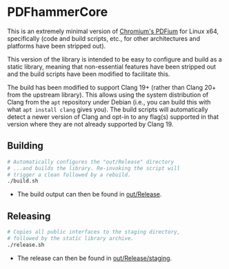 # PDFhammerCore

This is an extremely minimal version of [Chromium's PDFium](https://pdfium.googlesource.com/pdfium/)
for Linux x64, specifically (code and build scripts, etc., for other architectures and platforms
have been stripped out).

This version of the library is intended to be easy to configure and build as a static library,
meaning that non-essential features have been stripped out and the build scripts have been
modified to facilitate this.

The build has been modified to support Clang 19+ (rather than Clang 20+ from the upstream library).
This allows using the system distribution of Clang from the `apt` repository under Debian (i.e.,
you can build this with what `apt install clang` gives you). The build scripts will automatically
detect a newer version of Clang and opt-in to any flag(s) supported in that version where they are
not already supported by Clang 19.

## Building

```bash
# Automatically configures the "out/Release" directory
# ...and builds the library. Re-invoking the script will
# trigger a clean followed by a rebuild.
./build.sh
```

- The build output can then be found in [out/Release](./out/Release).

## Releasing

```bash
# Copies all public interfaces to the staging directory,
# followed by the static library archive.
./release.sh
```

- The release can then be found in [out/Release/staging](./out/Release/staging).
